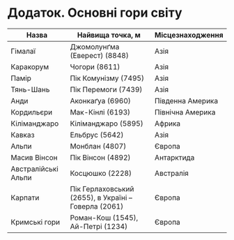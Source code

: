 # Додаток. Основнi гори свiту

| Назва | Найвища точка, м | Мiсцезнаходження |
| -- | ---- | -- |
| Гімалаї | Джомолунґма (Еверест) (8848) | Азія |
| Каракорум | Чогори (8611) | Азія |
| Памір | Пік Комунізму (7495) | Азія |
| Тянь-Шань | Пік Перемоги (7439) | Азія |
| Анди | Аконкаґуа (6960) | Південна Америка |
| Кордильєри | Мак-Кінлі (6193) | Північна Америка |
| Кіліманджаро | Кіліманджаро (5895) | Африка |
| Кавказ | Ельбрус (5642) | Азія |
| Альпи | Монблан (4807) | Європа |
| Масив Вінсон | Пік Вінсон (4892) | Антарктида |
| Австралійські Альпи | Косцюшко (2228) | Австралія |
| Карпати | Пік Герлаховський (2655), в Україні – Говерла (2061) | Європа |
 | Кримські гори | Роман-Кош (1545), Ай-Петрі (1234) | Європа |